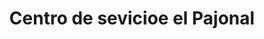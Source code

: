 ---
title: "Centro de sevicioe el Pajonal"
url: /puerto-gaitan/centro-de-sevicioe-el-pajonal/
shop: motocicleta
---